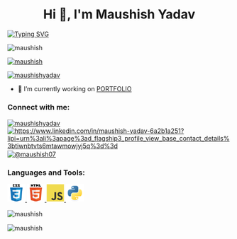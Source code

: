 <h1 align="center">Hi 👋, I'm Maushish Yadav</h1>
<a href="https://git.io/typing-svg"><img src="https://readme-typing-svg.demolab.com?font=Fira+Code&pause=1000&width=435&lines=+I+am+a+Web-Developer;I+am+a+Student;I+am+an+upcoming+Full-Stack+Web+Developer" alt="Typing SVG" /></a>

<p align="left"> <img src="https://komarev.com/ghpvc/?username=maushish&label=Profile%20views&color=0e75b6&style=flat" alt="maushish" /> </p>

<p align="left"> <a href="https://github.com/ryo-ma/github-profile-trophy"><img src="https://github-profile-trophy.vercel.app/?username=maushish" alt="maushish" /></a> </p>

<p align="left"> <a href="https://twitter.com/maushishyadav" target="blank"><img src="https://img.shields.io/twitter/follow/maushishyadav?logo=twitter&style=for-the-badge" alt="maushishyadav" /></a> </p>

- 🔭 I’m currently working on [PORTFOLIO](https://maushish.github.io/PORTFOLIO/)

<h3 align="left">Connect with me:</h3>
<p align="left">
<a href="https://twitter.com/maushishyadav" target="blank"><img align="center" src="https://raw.githubusercontent.com/rahuldkjain/github-profile-readme-generator/master/src/images/icons/Social/twitter.svg" alt="maushishyadav" height="30" width="40" /></a>
<a href="https://linkedin.com/in/https://www.linkedin.com/in/maushish-yadav-6a2b1a251?lipi=urn%3ali%3apage%3ad_flagship3_profile_view_base_contact_details%3btiwnbtvts6mtawmowjyj5q%3d%3d" target="blank"><img align="center" src="https://raw.githubusercontent.com/rahuldkjain/github-profile-readme-generator/master/src/images/icons/Social/linked-in-alt.svg" alt="https://www.linkedin.com/in/maushish-yadav-6a2b1a251?lipi=urn%3ali%3apage%3ad_flagship3_profile_view_base_contact_details%3btiwnbtvts6mtawmowjyj5q%3d%3d" height="30" width="40" /></a>
<a href="https://hashnode.com/@maushish07" target="blank"><img align="center" src="https://raw.githubusercontent.com/rahuldkjain/github-profile-readme-generator/master/src/images/icons/Social/hashnode.svg" alt="@maushish07" height="30" width="40" /></a>
</p>

<h3 align="left">Languages and Tools:</h3>
<p align="left"> <a href="https://www.w3schools.com/css/" target="_blank" rel="noreferrer"> <img src="https://raw.githubusercontent.com/devicons/devicon/master/icons/css3/css3-original-wordmark.svg" alt="css3" width="40" height="40"/> </a> <a href="https://www.w3.org/html/" target="_blank" rel="noreferrer"> <img src="https://raw.githubusercontent.com/devicons/devicon/master/icons/html5/html5-original-wordmark.svg" alt="html5" width="40" height="40"/> </a> <a href="https://developer.mozilla.org/en-US/docs/Web/JavaScript" target="_blank" rel="noreferrer"> <img src="https://raw.githubusercontent.com/devicons/devicon/master/icons/javascript/javascript-original.svg" alt="javascript" width="40" height="40"/> </a> <a href="https://www.python.org" target="_blank" rel="noreferrer"> <img src="https://raw.githubusercontent.com/devicons/devicon/master/icons/python/python-original.svg" alt="python" width="40" height="40"/> </a> </p>

<p><img align="center" src="https://github-readme-stats.vercel.app/api/top-langs?username=maushish&show_icons=true&locale=en&layout=compact" alt="maushish" /></p>

<p><img align="center" src="https://github-readme-streak-stats.herokuapp.com/?user=maushish&" alt="maushish" /></p>
